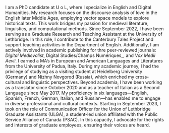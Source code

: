 I am a PhD candidate at U o L, where I specialize in English and Digital Humanities. My research focuses on the discourse analysis of love in the English later Middle Ages, employing vector space models to explore historical texts. This work bridges my passion for medieval literature, linguistics, and computational methods.
Since September 2022, I have been serving as a Graduate Research and Teaching Assistant at the University of Lethbridge. In this role, I contribute to the Canterbury Tales Project and support teaching activities in the Department of English. Additionally, I am actively involved in academic publishing for thre peer-reviewed journals: _Digital Medievalist_, Digital Studies/Champs Numériques_, and _Vox Medii Aevii_.
I earned a MA’s in European and American Languages and Literatures from the University of Padua, Italy. During my academic journey, I had the privilege of studying as a visiting student at Heidelberg University (Germany) and Nizhny Novgorod (Russia), which enriched my cross-cultural and linguistic perspectives.
Beyond academia, I have been working as a translator since October 2020 and as a teacher of Italian as a Second Language since May 2017. My proficiency in six languages—English, Spanish, French, German, Italian, and Russian—has enabled me to engage in diverse professional and cultural contexts.
Starting in September 2023, I took on the role of Communication Officer for the Union of Lethbridge Graduate Assistants (ULGA), a student-led union affiliated with the Public Service Alliance of Canada (PSAC). In this capacity, I advocate for the rights and interests of graduate employees, ensuring their voices are heard.
